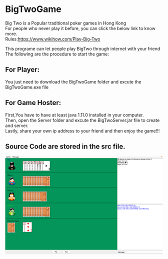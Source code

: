 # BigTwoGame
Big Two is a Popular traditional poker games in Hong Kong<br />
For people who never play it before, you can click the below link to know more.<br />
Rules:https://www.wikihow.com/Play-Big-Two

This programe can let people play BigTwo through internet with your friend<br />
The following are the procedure to start the game:<br />

## For Player:
You just need to download the BigTwoGame folder and excute the BigTwoGame.exe file<br />

## For Game Hoster:
First,You have to have at least java 1.11.0 installed in your computer.<br />
Then, open the Server folder and excute the BigTwoServer.jar file to create and server.<br />
Lastly, share your own ip address to your friend and then enjoy the game!!!<br />

## Source Code are stored in the src file.

<img src="https://github.com/bigbigphone2/BigTwoGame/blob/main/Screenshot%202021-12-13%20at%2010.12.58%20PM.png" width=800 >
